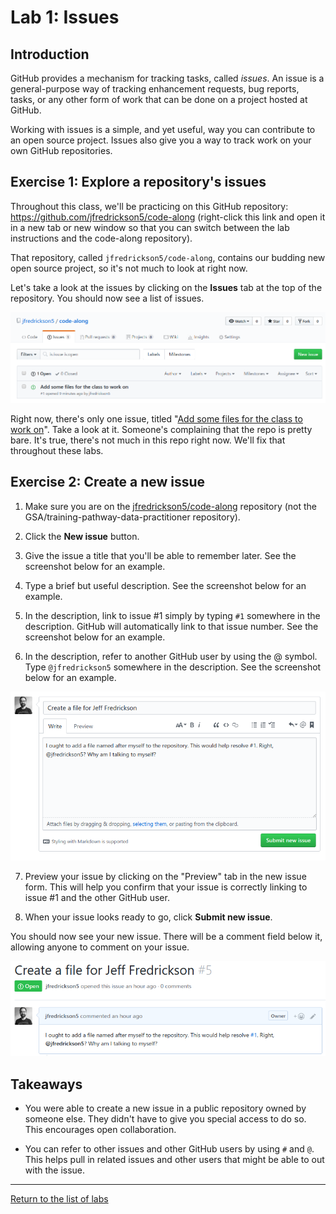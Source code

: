# Lab 1: Issues

## Introduction

GitHub provides a mechanism for tracking tasks, called *issues*. An issue is a general-purpose way of tracking enhancement requests, bug reports, tasks, or any other form of work that can be done on a project hosted at GitHub.

Working with issues is a simple, and yet useful, way you can contribute to an open source project. Issues also give you a way to track work on your own GitHub repositories.

## Exercise 1: Explore a repository's issues

Throughout this class, we'll be practicing on this GitHub repository: https://github.com/jfredrickson5/code-along (right-click this link and open it in a new tab or new window so that you can switch between the lab instructions and the code-along repository).

That repository, called `jfredrickson5/code-along`, contains our budding new open source project, so it's not much to look at right now.

Let's take a look at the issues by clicking on the **Issues** tab at the top of the repository. You should now see a list of issues.

![screenshot of issues in the jfredrickson5/code-along GitHub repository](assets/lab1_issues_list.png)

Right now, there's only one issue, titled "[Add some files for the class to work on](https://github.com/jfredrickson5/code-along/issues/1)". Take a look at it. Someone's complaining that the repo is pretty bare. It's true, there's not much in this repo right now. We'll fix that throughout these labs.

## Exercise 2: Create a new issue

1. Make sure you are on the [jfredrickson5/code-along](https://github.com/jfredrickson5/code-along) repository (not the GSA/training-pathway-data-practitioner repository).

2. Click the **New issue** button.

3. Give the issue a title that you'll be able to remember later. See the screenshot below for an example.

4. Type a brief but useful description. See the screenshot below for an example.

5. In the description, link to issue #1 simply by typing `#1` somewhere in the description. GitHub will automatically link to that issue number. See the screenshot below for an example.

6. In the description, refer to another GitHub user by using the @ symbol. Type `@jfredrickson5` somewhere in the description. See the screenshot below for an example.

![screenshot of creating a new GitHub issue](assets/lab1_new_issue.png)

7. Preview your issue by clicking on the "Preview" tab in the new issue form. This will help you confirm that your issue is correctly linking to issue #1 and the other GitHub user.

8. When your issue looks ready to go, click **Submit new issue**.

You should now see your new issue. There will be a comment field below it, allowing anyone to comment on your issue.

![screenshot of a new GitHub issue](assets/lab1_issue.png)

## Takeaways

* You were able to create a new issue in a public repository owned by someone else. They didn't have to give you special access to do so. This encourages open collaboration.

* You can refer to other issues and other GitHub users by using `#` and `@`. This helps pull in related issues and other users that might be able to out with the issue.

-----

[Return to the list of labs](/codealong-version-control)
